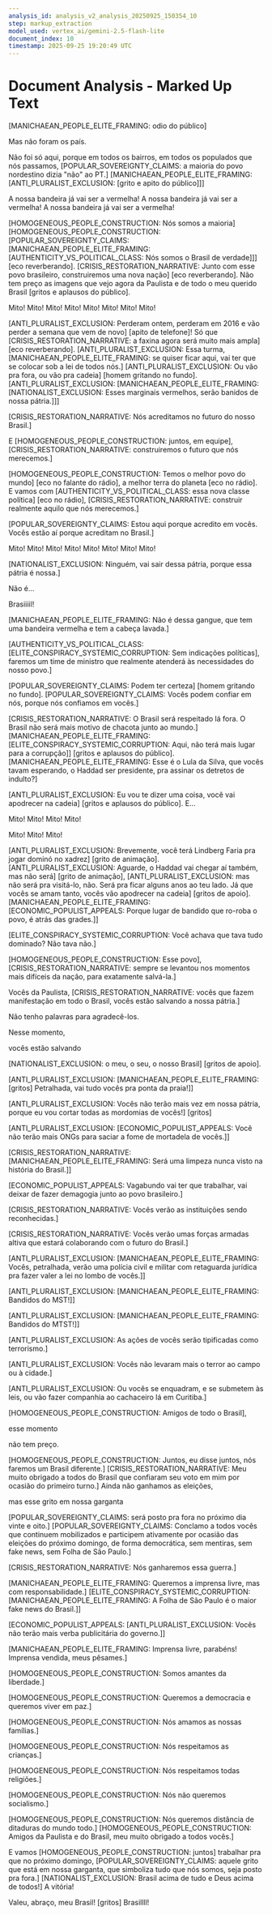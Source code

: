 ```yaml
---
analysis_id: analysis_v2_analysis_20250925_150354_10
step: markup_extraction
model_used: vertex_ai/gemini-2.5-flash-lite
document_index: 10
timestamp: 2025-09-25 19:20:49 UTC
---
```


# Document Analysis - Marked Up Text

[MANICHAEAN_PEOPLE_ELITE_FRAMING: odio do público]

Mas não foram os país.

Não foi só aqui, porque em todos os bairros, em todos os populados que nós passamos, [POPULAR_SOVEREIGNTY_CLAIMS: a maioria do povo nordestino dizia "não" ao PT.] [MANICHAEAN_PEOPLE_ELITE_FRAMING: [ANTI_PLURALIST_EXCLUSION: [grito e apito do público]]]

A nossa bandeira já vai ser a vermelha! A nossa bandeira já vai ser a vermelha! A nossa bandeira já vai ser a vermelha!

[HOMOGENEOUS_PEOPLE_CONSTRUCTION: Nós somos a maioria] [HOMOGENEOUS_PEOPLE_CONSTRUCTION: [POPULAR_SOVEREIGNTY_CLAIMS: [MANICHAEAN_PEOPLE_ELITE_FRAMING: [AUTHENTICITY_VS_POLITICAL_CLASS: Nós somos o Brasil de verdade]]] [eco reverberando]. [CRISIS_RESTORATION_NARRATIVE: Junto com esse povo brasileiro, construiremos uma nova nação] [eco reverberando]. Não tem preço as imagens que vejo agora da Paulista e de todo o meu querido Brasil [gritos e aplausos do público].

Mito! Mito! Mito! Mito! Mito! Mito! Mito! Mito!

[ANTI_PLURALIST_EXCLUSION: Perderam ontem, perderam em 2016 e vão perder a semana que vem de novo] [apito de telefone]! Só que [CRISIS_RESTORATION_NARRATIVE: a faxina agora será muito mais ampla] [eco reverberando]. [ANTI_PLURALIST_EXCLUSION: Essa turma, [MANICHAEAN_PEOPLE_ELITE_FRAMING: se quiser ficar aqui, vai ter que se colocar sob a lei de todos nós.] [ANTI_PLURALIST_EXCLUSION: Ou vão pra fora, ou vão pra cadeia] [homem gritando no fundo]. [ANTI_PLURALIST_EXCLUSION: [MANICHAEAN_PEOPLE_ELITE_FRAMING: [NATIONALIST_EXCLUSION: Esses marginais vermelhos, serão banidos de nossa pátria.]]]

[CRISIS_RESTORATION_NARRATIVE: Nós acreditamos no futuro do nosso Brasil.]

E [HOMOGENEOUS_PEOPLE_CONSTRUCTION: juntos, em equipe], [CRISIS_RESTORATION_NARRATIVE: construiremos o futuro que nós merecemos.]

[HOMOGENEOUS_PEOPLE_CONSTRUCTION: Temos o melhor povo do mundo] [eco no falante do rádio], a melhor terra do planeta [eco no rádio]. E vamos com [AUTHENTICITY_VS_POLITICAL_CLASS: essa nova classe política] [eco no rádio], [CRISIS_RESTORATION_NARRATIVE: construir realmente aquilo que nós merecemos.]

[POPULAR_SOVEREIGNTY_CLAIMS: Estou aqui porque acredito em vocês. Vocês estão aí porque acreditam no Brasil.]

Mito! Mito! Mito! Mito! Mito! Mito! Mito! Mito!

[NATIONALIST_EXCLUSION: Ninguém, vai sair dessa pátria, porque essa pátria é nossa.]

Não é...

Brasiiiil!

[MANICHAEAN_PEOPLE_ELITE_FRAMING: Não é dessa gangue, que tem uma bandeira vermelha e tem a cabeça lavada.]

[AUTHENTICITY_VS_POLITICAL_CLASS: [ELITE_CONSPIRACY_SYSTEMIC_CORRUPTION: Sem indicações políticas], faremos um time de ministro que realmente atenderá às necessidades do nosso povo.]

[POPULAR_SOVEREIGNTY_CLAIMS: Podem ter certeza] [homem gritando no fundo]. [POPULAR_SOVEREIGNTY_CLAIMS: Vocês podem confiar em nós, porque nós confiamos em vocês.]

[CRISIS_RESTORATION_NARRATIVE: O Brasil será respeitado lá fora. O Brasil não será mais motivo de chacota junto ao mundo.] [MANICHAEAN_PEOPLE_ELITE_FRAMING: [ELITE_CONSPIRACY_SYSTEMIC_CORRUPTION: Aqui, não terá mais lugar para a corrupção]] [gritos e aplausos do público]. [MANICHAEAN_PEOPLE_ELITE_FRAMING: Esse é o Lula da Silva, que vocês tavam esperando, o Haddad ser presidente, pra assinar os detretos de indulto?]

[ANTI_PLURALIST_EXCLUSION: Eu vou te dizer uma coisa, você vai apodrecer na cadeia] [gritos e aplausos do público]. E...

Mito! Mito! Mito! Mito!

Mito! Mito! Mito!

[ANTI_PLURALIST_EXCLUSION: Brevemente, você terá Lindberg Faria pra jogar dominó no xadrez] [grito de animação]. [ANTI_PLURALIST_EXCLUSION: Aguarde, o Haddad vai chegar aí também, mas não será] [grito de animação], [ANTI_PLURALIST_EXCLUSION: mas não será pra visitá-lo, não. Será pra ficar alguns anos ao teu lado. Já que vocês se amam tanto, vocês vão apodrecer na cadeia] [gritos de apoio]. [MANICHAEAN_PEOPLE_ELITE_FRAMING: [ECONOMIC_POPULIST_APPEALS: Porque lugar de bandido que ro-roba o povo, é atrás das grades.]]

[ELITE_CONSPIRACY_SYSTEMIC_CORRUPTION: Você achava que tava tudo dominado? Não tava não.]

[HOMOGENEOUS_PEOPLE_CONSTRUCTION: Esse povo], [CRISIS_RESTORATION_NARRATIVE: sempre se levantou nos momentos mais difíceis da nação, para exatamente salvá-la.]

Vocês da Paulista, [CRISIS_RESTORATION_NARRATIVE: vocês que fazem manifestação em todo o Brasil, vocês estão salvando a nossa pátria.]

Não tenho palavras para agradecê-los.

Nesse momento,

vocês estão salvando

[NATIONALIST_EXCLUSION: o meu, o seu, o nosso Brasil] [gritos de apoio].

[ANTI_PLURALIST_EXCLUSION: [MANICHAEAN_PEOPLE_ELITE_FRAMING: [gritos] Petralhada, vai tudo vocês pra ponta da praia!]]

[ANTI_PLURALIST_EXCLUSION: Vocês não terão mais vez em nossa pátria, porque eu vou cortar todas as mordomias de vocês!] [gritos]

[ANTI_PLURALIST_EXCLUSION: [ECONOMIC_POPULIST_APPEALS: Você não terão mais ONGs para saciar a fome de mortadela de vocês.]]

[CRISIS_RESTORATION_NARRATIVE: [MANICHAEAN_PEOPLE_ELITE_FRAMING: Será uma limpeza nunca visto na história do Brasil.]]

[ECONOMIC_POPULIST_APPEALS: Vagabundo vai ter que trabalhar, vai deixar de fazer demagogia junto ao povo brasileiro.]

[CRISIS_RESTORATION_NARRATIVE: Vocês verão as instituições sendo reconhecidas.]

[CRISIS_RESTORATION_NARRATIVE: Vocês verão umas forças armadas altiva que estará colaborando com o futuro do Brasil.]

[ANTI_PLURALIST_EXCLUSION: [MANICHAEAN_PEOPLE_ELITE_FRAMING: Vocês, petralhada, verão uma polícia civil e militar com retaguarda jurídica pra fazer valer a lei no lombo de vocês.]]

[ANTI_PLURALIST_EXCLUSION: [MANICHAEAN_PEOPLE_ELITE_FRAMING: Bandidos do MST!]]

[ANTI_PLURALIST_EXCLUSION: [MANICHAEAN_PEOPLE_ELITE_FRAMING: Bandidos do MTST!]]

[ANTI_PLURALIST_EXCLUSION: As ações de vocês serão tipificadas como terrorismo.]

[ANTI_PLURALIST_EXCLUSION: Vocês não levaram mais o terror ao campo ou à cidade.]

[ANTI_PLURALIST_EXCLUSION: Ou vocês se enquadram, e se submetem às leis, ou vão fazer companhia ao cachaceiro lá em Curitiba.]

[HOMOGENEOUS_PEOPLE_CONSTRUCTION: Amigos de todo o Brasil],

esse momento

não tem preço.

[HOMOGENEOUS_PEOPLE_CONSTRUCTION: Juntos, eu disse juntos, nós faremos um Brasil diferente.] [CRISIS_RESTORATION_NARRATIVE: Meu muito obrigado a todos do Brasil que confiaram seu voto em mim por ocasião do primeiro turno.] Ainda não ganhamos as eleições,

mas esse grito em nossa garganta

[POPULAR_SOVEREIGNTY_CLAIMS: será posto pra fora no próximo dia vinte e oito.] [POPULAR_SOVEREIGNTY_CLAIMS: Conclamo a todos vocês que continuem mobilizados e participem ativamente por ocasião das eleições do próximo domingo, de forma democrática, sem mentiras, sem fake news, sem Folha de São Paulo.]

[CRISIS_RESTORATION_NARRATIVE: Nós ganharemos essa guerra.]

[MANICHAEAN_PEOPLE_ELITE_FRAMING: Queremos a imprensa livre, mas com responsabilidade.] [ELITE_CONSPIRACY_SYSTEMIC_CORRUPTION: [MANICHAEAN_PEOPLE_ELITE_FRAMING: A Folha de São Paulo é o maior fake news do Brasil.]]

[ECONOMIC_POPULIST_APPEALS: [ANTI_PLURALIST_EXCLUSION: Vocês não terão mais verba publicitária do governo.]]

[MANICHAEAN_PEOPLE_ELITE_FRAMING: Imprensa livre, parabéns! Imprensa vendida, meus pêsames.]

[HOMOGENEOUS_PEOPLE_CONSTRUCTION: Somos amantes da liberdade.]

[HOMOGENEOUS_PEOPLE_CONSTRUCTION: Queremos a democracia e queremos viver em paz.]

[HOMOGENEOUS_PEOPLE_CONSTRUCTION: Nós amamos as nossas famílias.]

[HOMOGENEOUS_PEOPLE_CONSTRUCTION: Nós respeitamos as crianças.]

[HOMOGENEOUS_PEOPLE_CONSTRUCTION: Nós respeitamos todas religiões.]

[HOMOGENEOUS_PEOPLE_CONSTRUCTION: Nós não queremos socialismo.]

[HOMOGENEOUS_PEOPLE_CONSTRUCTION: Nós queremos distância de ditaduras do mundo todo.] [HOMOGENEOUS_PEOPLE_CONSTRUCTION: Amigos da Paulista e do Brasil, meu muito obrigado a todos vocês.]

E vamos [HOMOGENEOUS_PEOPLE_CONSTRUCTION: juntos] trabalhar pra que no próximo domingo, [POPULAR_SOVEREIGNTY_CLAIMS: aquele grito que está em nossa garganta, que simboliza tudo que nós somos, seja posto pra fora.] [NATIONALIST_EXCLUSION: Brasil acima de tudo e Deus acima de todos!] A vitória!

Valeu, abraço, meu Brasil! [gritos] Brasillll!
